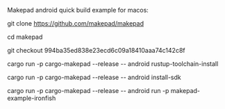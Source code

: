 Makepad android quick build example for macos:

git clone https://github.com/makepad/makepad

cd makepad

git checkout 994ba35ed838e23ecd6c09a18410aaa74c142c8f

cargo run -p cargo-makepad --release -- android rustup-toolchain-install

cargo run -p cargo-makepad --release -- android install-sdk

cargo run -p cargo-makepad --release -- android run -p makepad-example-ironfish
